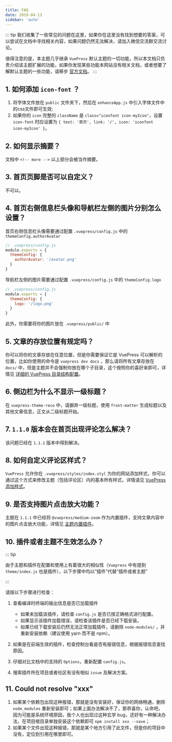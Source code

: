 ```yaml
---
title: FAQ
date: 2019-04-13
sidebar: 'auto'
---
```


::: tip
我们收集了一些常见的问题在这里，如果你在这里没有找到想要的答案，可以尝试在文档中寻找相关内容，如果问题仍然无法解决，请加入微信交流群交流讨论。

值得注意的是，本主题几乎继承 `VuePress` 默认主题的一切功能，所以本文档只负责介绍该主题扩展的功能，如果你发现某些功能本网站没有相关文档，或者想要了解默认主题的一些功能，请移步 [官方文档](https://v1.vuepress.vuejs.org/zh/theme/default-theme-config.html)。
:::

## 1. 如何添加 `icon-font` ？

1. 将字体文件放在 `public` 文件夹下，然后在 `enhanceApp.js` 中引入字体文件中的css文件即可生效;
2. 如果你的 `icon` 完整的 `className` 是 `class="iconfont icon-myIcon"`，设置 `icon-font` 时应设置为 `{ text: '首页', link: '/', icon: 'iconfont icon-myIcon' }`。

## 2. 如何显示摘要？

文档中 `<!-- more -->` 以上部分会被当作摘要。

<RecoDemo :collapse="true">
<template slot="code-markdown">
  <<< @/docs/.vuepress/demo/abstract.md
</template>
</RecoDemo>

## 3. 首页页脚是否可以自定义？

不可以。

## 4. 首页右侧信息栏头像和导航栏左侧的图片分别怎么设置？

首页右侧信息栏头像需要通过配置 `.vuepress/config.js` 中的 `themeConfig.authorAvatar`

``` javascript
// .vuepress/config.js
module.exports = {
  themeConfig: {
    authorAvatar: '/avatar.png'
  }
}
```

导航栏左侧的图片需要通过配置 `.vuepress/config.js` 中的 `themeConfig.logo`

``` javascript
// .vuepress/config.js
module.exports = {
  themeConfig: {
    logo: '/logo.png'
  }
}
```

此外，你需要将你的图片放在 `.vuepress/public/` 中

## 5. 文章的存放位置有规定吗？

你可以将你的文章存放在任意位置，但是你需要保证它是 VuePress 可以解析的位置，比如你使用的命令是 `vuepress dev docs` ，那么请将所有文章存放在 `docs/` 中，但是主题并不会强制你放在哪个子目录，这个按照你的喜好来即可，详情见 [详细的 VuePress 目录结构配置](https://vuepress.vuejs.org/zh/guide/directory-structure.html)。

## 6. 侧边栏为什么不显示一级标题？

在 `vuepress-theme-reco` 中，请摒弃一级标题，使用 `front-matter` 生成标题以及其他文章信息，正文从二级标题开始。

## 7. `1.1.0` 版本会在首页出现评论怎么解决？

该问题已经在 `1.1.1` 版本中得到解决。

## 8. 如何自定义评论区样式？

`VuePress` 允许你在 `.vuepress/styles/index.styl` 为你的网站添加样式，你可以通过这个方式来修改主题（包括评论区）内的基本所有样式，详情请见 [VuePress 添加样式](https://vuepress.vuejs.org/zh/config/#index-styl)。

## 9. 是否支持图片点击放大功能？

主题在 `1.1.1` 中已经将 `@vuepress/medium-zoom` 作为内置插件，支持文章内容中的图片点击放大功能，详情见 [主题内置插件](../plugins/README.md#主题内置插件)。

## 10. 插件或者主题不生效怎么办？

::: tip

由于主题和插件在配置和使用上有着很大的相似性（`Vuepress` 中有提到 `theme/index.js` 也是插件），以下步骤中均以“插件”代替“插件或者主题”

:::

请按以下步骤进行检查：

1. 查看编译时终端的输出信息是否已加载插件

    - 如果未加载该插件，请检查 `config.js` 是否已按正确格式进行配置。
    - 如果显示该插件加载错误，请检查该插件是否已经下载安装。
    - 如果已经下载安装后仍然无法正常加载插件，请删除 `node-modules/` ，并重新安装依赖（建议使用 yarn 而不是 npm）。

2. 如果是在前端生效的插件，检查控制台看是否有报错信息，根据报错信息查找原因。
3. 仔细对比文档中的支持的 `Options`，重新配置 `config.js`。
4. 搜索插件所在项目或者社区有没有相似 `issue` 及解决方案。

## 11. Could not resolve "xxx"

1. 如果某个依赖包出现这种报错，那就是没有安装好，保证你的网络畅通，删除 `node_modules` 重新安装即可；如果上面办法解决不了，那恭喜你，认命吧，因为可能是系统环境原因，我个人也出现过这种玄学 bug，还好有一种解决办法，在项目根目录单独安装这个依赖即可 `npm install xxx --save`；
2. 如果某个文件出现这种报错，那就是某个地方引用了此文件，但是你的项目中没有，定位到引用在哪里即可。
